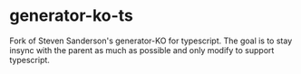 # generator-ko-ts

Fork of Steven Sanderson's generator-KO for typescript. The goal is to stay insync with the parent as much as possible and only modify to support typescript.

